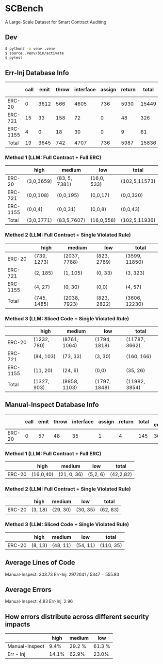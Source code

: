 # SCBench
A Large-Scale Dataset for Smart Contract Auditing

## Dev
```bash
$ python3 -m venv .venv
$ source .venv/bin/activate
$ pytest
```

## Err-Inj Database Info

|      | call | emit | throw | interface | assign | return | total | # of contracts |
|------|------|------|-------|-----------|--------|--------|-------|---|
| ERC-20  | 0    | 3612    | 566     | 4605         | 736      | 5930      | 15449     |  5211 |
| ERC-721 | 15    | 33    | 158     | 72         | 0      | 48      | 326     | 110 |
| ERC-1155| 4    | 0    | 18     | 30        | 0      | 9     | 61     | 26 |
| Total   | 19    | 3645    | 742     | 4707    | 736      | 5987      | 15836     | 5347 |


### Method 1 (LLM: Full Contract + Full ERC)
|         | high | medium | low | total |
|------   |------|------|-------|-----------|
| ERC-20  | (3,0,3659)     |  (83, 5, 7381)   |  (16,0, 533)  |   (102,5,11573)   |
| ERC-721 | (0,0,108)     |  (0,0,195)   |  (0,0,17)  |   (0,0,320)   |  
| ERC-1155| (0,0,4)     |  (0,0,31)   |  (0,0,8)  |   (0,0,43)    |  
| Total   | (3,0,3771)	| (83,5,7607) |	(16,0,558) |	(102,5,11936) |

### Method 2 (LLM: Full Contract + Single Violated Rule)
|         | high | medium | low | total |
|------   |------|------|-------|-----------|
| ERC-20  | (739, 1273)     |  (2037, 7788)   |  (823, 2789)  |   (3599, 11850)    |
| ERC-721 | (2, 185)     |  (1, 105)   |  (0, 33)  |   (3, 323)    |  
| ERC-1155| (4, 27)     |  (0, 30)   |  (0,0)  |   (4, 57)    |  
| Total   | (745, 1485) |	(2038, 7923) |	(823, 2822)	 | (3606, 12230) |

### Method 3 (LLM: Sliced Code + Single Violated Rule)
|         | high | medium | low | total |
|------   |------|------|-------|-----------|
| ERC-20  | (1232, 780)     |  (8761, 1064)   |  (1794, 1818) |   (11787, 3662)    |
| ERC-721 | (84, 103)     |  (73, 33)   |  (3, 30)  |   (160, 166)    |  
| ERC-1155| (11, 20)     |  (24, 6)   |  (0,0)  |   (35, 26)   |  
| Total   | (1327, 903)	 | (8858, 1103)	 | (1797, 1848)	 | (11982, 3854) |



## Manual-Inspect Database Info

|      | call | emit | throw | interface | assign | return | total | # of contracts |
|------|------|------|-------|-----------|--------|--------|-------|---| 
| ERC-20  | 0    | 57    | 48     | 35         | 1      | 4      | 145     | 30|

### Method 1 (LLM: Full Contract + Full ERC)
|         | high | medium | low | total |
|------   |------|------|-------|-----------|
| ERC-20  | (16,0,40)     |  (21, 0, 36)   |  (5,2, 6)  |   (42,2,82)   |

### Method 2 (LLM: Full Contract + Single Violated Rule)
|         | high | medium | low | total |
|------   |------|------|-------|-----------|
| ERC-20  | (3, 18)     |  (29, 30)   |  (30, 35)  |   (62, 83)    |

### Method 3 (LLM: Sliced Code + Single Violated Rule)
|         | high | medium | low | total |
|------   |------|------|-------|-----------|
| ERC-20  | (8, 13)     |  (48, 11)   |  (54, 11) |   (110, 35)    |

## Average Lines of Code
Manual-Inspect: 303.73
Err-Inj: 2972041 / 5347 = 555.83

## Average Errors
Manual-Inspect: 4.83
Err-Inj: 2.96

## How errors distribute across different security impacts

|         | high | medium | low | 
|------   |------|------|-------|
| Manual-Inspect | 9.4% | 29.2 % | 61.3 % |
| Err - Inj | 14.1% | 62.9% | 23.0% |